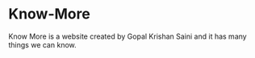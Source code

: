 # Know-More
Know More is a website created by Gopal Krishan Saini and it has many things we can know.
